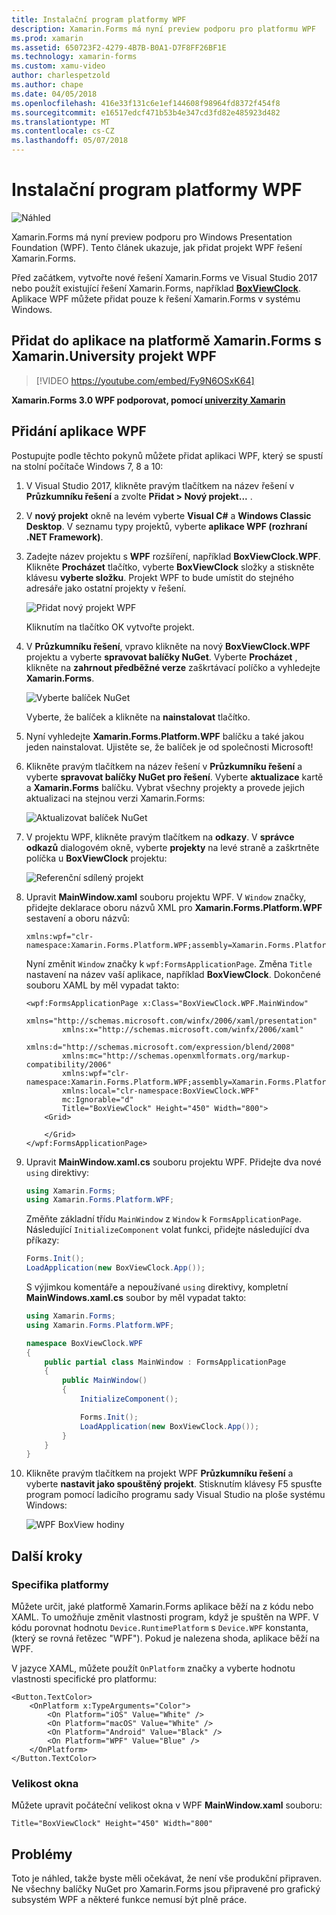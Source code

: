 ```yaml
---
title: Instalační program platformy WPF
description: Xamarin.Forms má nyní preview podporu pro platformu WPF
ms.prod: xamarin
ms.assetid: 650723F2-4279-4B7B-B0A1-D7F8FF26BF1E
ms.technology: xamarin-forms
ms.custom: xamu-video
author: charlespetzold
ms.author: chape
ms.date: 04/05/2018
ms.openlocfilehash: 416e33f131c6e1ef144608f98964fd8372f454f8
ms.sourcegitcommit: e16517edcf471b53b4e347cd3fd82e485923d482
ms.translationtype: MT
ms.contentlocale: cs-CZ
ms.lasthandoff: 05/07/2018
---
```

# <a name="wpf-platform-setup"></a>Instalační program platformy WPF

![Náhled](~/media/shared/preview.png)

Xamarin.Forms má nyní preview podporu pro Windows Presentation Foundation (WPF). Tento článek ukazuje, jak přidat projekt WPF řešení Xamarin.Forms.

Před začátkem, vytvořte nové řešení Xamarin.Forms ve Visual Studio 2017 nebo použít existující řešení Xamarin.Forms, například [ **BoxViewClock**](https://developer.xamarin.com/samples/xamarin-forms/BoxView/BoxViewClock/). Aplikace WPF můžete přidat pouze k řešení Xamarin.Forms v systému Windows.

## <a name="add-a-wpf-project-to-a-xamarinforms-app-with-xamarinuniversity"></a>Přidat do aplikace na platformě Xamarin.Forms s Xamarin.University projekt WPF

> [!VIDEO https://youtube.com/embed/Fy9N6OSxK64]

**Xamarin.Forms 3.0 WPF podporovat, pomocí [univerzity Xamarin](https://university.xamarin.com/)**

## <a name="adding-a-wpf-app"></a>Přidání aplikace WPF

Postupujte podle těchto pokynů můžete přidat aplikaci WPF, který se spustí na stolní počítače Windows 7, 8 a 10:

1. V Visual Studio 2017, klikněte pravým tlačítkem na název řešení v **Průzkumníku řešení** a zvolte **Přidat > Nový projekt...** .

2. V **nový projekt** okně na levém vyberte **Visual C#** a **Windows Classic Desktop**. V seznamu typy projektů, vyberte **aplikace WPF (rozhraní .NET Framework)**. 

3. Zadejte název projektu s **WPF** rozšíření, například **BoxViewClock.WPF**. Klikněte **Procházet** tlačítko, vyberte **BoxViewClock** složky a stiskněte klávesu **vyberte složku**. Projekt WPF to bude umístit do stejného adresáře jako ostatní projekty v řešení.

    ![Přidat nový projekt WPF](wpf-images/add-new-project.png "přidat nový projekt WPF")

    Kliknutím na tlačítko OK vytvořte projekt.

4. V **Průzkumníku řešení**, vpravo klikněte na nový **BoxViewClock.WPF** projektu a vyberte **spravovat balíčky NuGet**. Vyberte **Procházet** , klikněte na **zahrnout předběžné verze** zaškrtávací políčko a vyhledejte **Xamarin.Forms**.

    ![Vyberte balíček NuGet](wpf-images/select-nuget-package.png "vyberte balíček NuGet")

    Vyberte, že balíček a klikněte na **nainstalovat** tlačítko.

5. Nyní vyhledejte **Xamarin.Forms.Platform.WPF** balíčku a také jakou jeden nainstalovat. Ujistěte se, že balíček je od společnosti Microsoft!

6. Klikněte pravým tlačítkem na název řešení v **Průzkumníku řešení** a vyberte **spravovat balíčky NuGet pro řešení**. Vyberte **aktualizace** kartě a **Xamarin.Forms** balíčku. Vybrat všechny projekty a provede jejich aktualizaci na stejnou verzi Xamarin.Forms:

    ![Aktualizovat balíček NuGet](wpf-images/update-nuget-package.png "aktualizovat balíček NuGet") 

7. V projektu WPF, klikněte pravým tlačítkem na **odkazy**. V **správce odkazů** dialogovém okně, vyberte **projekty** na levé straně a zaškrtněte políčka u **BoxViewClock** projektu:

    ![Referenční sdílený projekt](wpf-images/reference-shared-project.png "odkazovat sdílený projekt")

8. Upravit **MainWindow.xaml** souboru projektu WPF. V `Window` značky, přidejte deklarace oboru názvů XML pro **Xamarin.Forms.Platform.WPF** sestavení a oboru názvů:

    ```xaml
    xmlns:wpf="clr-namespace:Xamarin.Forms.Platform.WPF;assembly=Xamarin.Forms.Platform.WPF"
    ```

    Nyní změnit `Window` značky k `wpf:FormsApplicationPage`. Změna `Title` nastavení na název vaší aplikace, například **BoxViewClock**. Dokončené souboru XAML by měl vypadat takto:

    ```xaml
    <wpf:FormsApplicationPage x:Class="BoxViewClock.WPF.MainWindow"
            xmlns="http://schemas.microsoft.com/winfx/2006/xaml/presentation"
            xmlns:x="http://schemas.microsoft.com/winfx/2006/xaml"
            xmlns:d="http://schemas.microsoft.com/expression/blend/2008"
            xmlns:mc="http://schemas.openxmlformats.org/markup-compatibility/2006"
            xmlns:wpf="clr-namespace:Xamarin.Forms.Platform.WPF;assembly=Xamarin.Forms.Platform.WPF"
            xmlns:local="clr-namespace:BoxViewClock.WPF"
            mc:Ignorable="d"
            Title="BoxViewClock" Height="450" Width="800">
        <Grid>
        
        </Grid>
    </wpf:FormsApplicationPage>
    ```

9. Upravit **MainWindow.xaml.cs** souboru projektu WPF. Přidejte dva nové `using` direktivy:

    ```csharp
    using Xamarin.Forms;
    using Xamarin.Forms.Platform.WPF;
    ```

    Změňte základní třídu `MainWindow` z `Window` k `FormsApplicationPage`. Následující `InitializeComponent` volat funkci, přidejte následující dva příkazy:

    ```csharp
    Forms.Init();
    LoadApplication(new BoxViewClock.App());
    ```
    
    S výjimkou komentáře a nepoužívané `using` direktivy, kompletní **MainWindows.xaml.cs** soubor by měl vypadat takto:

    ```csharp
    using Xamarin.Forms;
    using Xamarin.Forms.Platform.WPF;

    namespace BoxViewClock.WPF
    {
        public partial class MainWindow : FormsApplicationPage
        {
            public MainWindow()
            {
                InitializeComponent();

                Forms.Init();
                LoadApplication(new BoxViewClock.App());
            }
        }
    }
    ```

10. Klikněte pravým tlačítkem na projekt WPF **Průzkumníku řešení** a vyberte **nastavit jako spouštěný projekt**. Stisknutím klávesy F5 spusťte program pomocí ladicího programu sady Visual Studio na ploše systému Windows:

    ![WPF BoxView hodiny](wpf-images/wpf-boxviewclock.png "hodiny BoxView WPF" )

## <a name="next-steps"></a>Další kroky

### <a name="platform-specifics"></a>Specifika platformy

Můžete určit, jaké platformě Xamarin.Forms aplikace běží na z kódu nebo XAML. To umožňuje změnit vlastnosti program, když je spuštěn na WPF. V kódu porovnat hodnotu `Device.RuntimePlatform` s `Device.WPF` konstanta, (který se rovná řetězec "WPF"). Pokud je nalezena shoda, aplikace běží na WPF.

V jazyce XAML, můžete použít `OnPlatform` značky a vyberte hodnotu vlastnosti specifické pro platformu:

```xaml
<Button.TextColor>
    <OnPlatform x:TypeArguments="Color">
        <On Platform="iOS" Value="White" />
        <On Platform="macOS" Value="White" />
        <On Platform="Android" Value="Black" />
        <On Platform="WPF" Value="Blue" />
    </OnPlatform>
</Button.TextColor>
```

### <a name="window-size"></a>Velikost okna

Můžete upravit počáteční velikost okna v WPF **MainWindow.xaml** souboru:

```xaml
Title="BoxViewClock" Height="450" Width="800"
```

## <a name="issues"></a>Problémy

Toto je náhled, takže byste měli očekávat, že není vše produkční připraven. Ne všechny balíčky NuGet pro Xamarin.Forms jsou připravené pro grafický subsystém WPF a některé funkce nemusí být plně práce.

